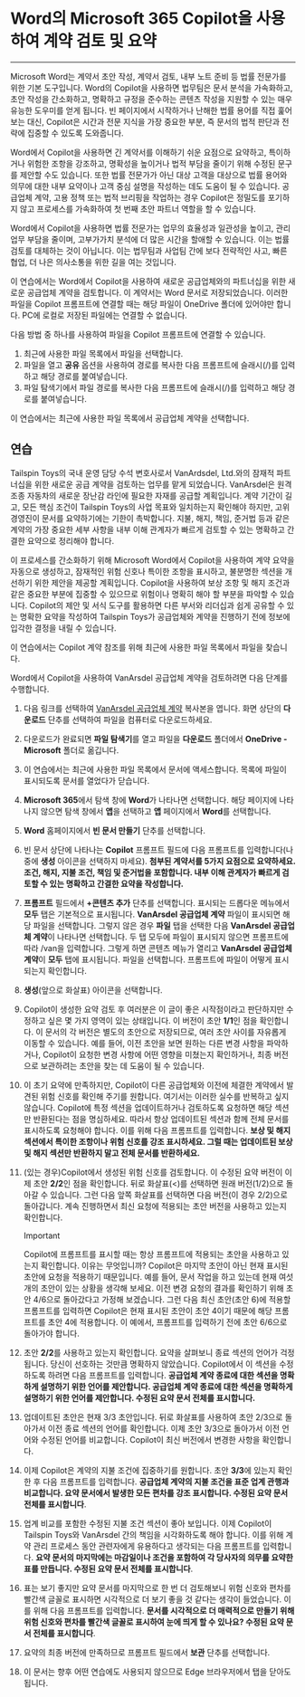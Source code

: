 # Word의 Microsoft 365 Copilot을 사용하여 계약 검토 및 요약
---
Microsoft Word는 계약서 초안 작성, 계약서 검토, 내부 노트 준비 등 법률 전문가를 위한 기본 도구입니다. Word의 Copilot을 사용하면 법무팀은 문서 분석을 가속화하고, 초안 작성을 간소화하고, 명확하고 규정을 준수하는 콘텐츠 작성을 지원할 수 있는 매우 유능한 도우미를 얻게 됩니다. 빈 페이지에서 시작하거나 난해한 법률 용어를 직접 훑어보는 대신, Copilot은 시간과 전문 지식을 가장 중요한 부분, 즉 문서의 법적 판단과 전략에 집중할 수 있도록 도와줍니다.

Word에서 Copilot을 사용하면 긴 계약서를 이해하기 쉬운 요점으로 요약하고, 특이하거나 위험한 조항을 강조하고, 명확성을 높이거나 법적 부담을 줄이기 위해 수정된 문구를 제안할 수도 있습니다. 또한 법률 전문가가 아닌 대상 고객을 대상으로 법률 용어와 의무에 대한 내부 요약이나 고객 중심 설명을 작성하는 데도 도움이 될 수 있습니다. 공급업체 계약, 고용 정책 또는 법적 브리핑을 작업하는 경우 Copilot은 정밀도를 포기하지 않고 프로세스를 가속화하여 첫 번째 초안 파트너 역할을 할 수 있습니다.

Word에서 Copilot을 사용하면 법률 전문가는 업무의 효율성과 일관성을 높이고, 관리 업무 부담을 줄이며, 고부가가치 분석에 더 많은 시간을 할애할 수 있습니다. 이는 법률 검토를 대체하는 것이 아닙니다. 이는 법무팀과 사업팀 간에 보다 전략적인 사고, 빠른 협업, 더 나은 의사소통을 위한 길을 여는 것입니다.

이 연습에서는 Word에서 Copilot을 사용하여 새로운 공급업체와의 파트너십을 위한 새로운 공급업체 계약을 검토합니다. 이 계약서는 Word 문서로 저장되었습니다. 이러한 파일을 Copilot 프롬프트에 연결할 때는 해당 파일이 OneDrive 폴더에 있어야만 합니다. PC에 로컬로 저장된 파일에는 연결할 수 없습니다.

다음 방법 중 하나를 사용하여 파일을 Copilot 프롬프트에 연결할 수 있습니다.

1. 최근에 사용한 파일 목록에서 파일을 선택합니다.
1. 파일을 열고 **공유** 옵션을 사용하여 경로를 복사한 다음 프롬프트에 슬래시(/)를 입력하고 해당 경로를 붙여넣습니다.
1. 파일 탐색기에서 파일 경로를 복사한 다음 프롬프트에 슬래시(/)를 입력하고 해당 경로를 붙여넣습니다.

이 연습에서는 최근에 사용한 파일 목록에서 공급업체 계약을 선택합니다.

## 연습

Tailspin Toys의 국내 운영 담당 수석 변호사로서 VanArdsdel, Ltd.와의 잠재적 파트너십을 위한 새로운 공급 계약을 검토하는 업무를 맡게 되었습니다. VanArsdel은 원격 조종 자동차의 새로운 장난감 라인에 필요한 자재를 공급할 계획입니다. 계약 기간이 길고, 모든 핵심 조건이 Tailspin Toys의 사업 목표와 일치하는지 확인해야 하지만, 고위 경영진이 문서를 요약하기에는 기한이 촉박합니다. 지불, 해지, 책임, 준거법 등과 같은 계약의 가장 중요한 세부 사항을 내부 이해 관계자가 빠르게 검토할 수 있는 명확하고 간결한 요약으로 정리해야 합니다.

이 프로세스를 간소화하기 위해 Microsoft Word에서 Copilot을 사용하여 계약 요약을 자동으로 생성하고, 잠재적인 위험 신호나 특이한 조항을 표시하고, 불분명한 섹션을 개선하기 위한 제안을 제공할 계획입니다. Copilot을 사용하여 보상 조항 및 해지 조건과 같은 중요한 부분에 집중할 수 있으므로 위험이나 명확히 해야 할 부분을 파악할 수 있습니다. Copilot의 제안 및 서식 도구를 활용하면 다른 부서와 리더십과 쉽게 공유할 수 있는 명확한 요약을 작성하여 Tailspin Toys가 공급업체와 계약을 진행하기 전에 정보에 입각한 결정을 내릴 수 있습니다.

이 연습에서는 Copilot 계약 참조를 위해 최근에 사용한 파일 목록에서 파일을 찾습니다.

Word에서 Copilot을 사용하여 VanArsdel 공급업체 계약을 검토하려면 다음 단계를 수행합니다.

1. 다음 링크를 선택하여 [VanArsdel 공급업체 계약](https://go.microsoft.com/fwlink/?linkid=2320506) 복사본을 엽니다. 화면 상단의 **다운로드** 단추를 선택하여 파일을 컴퓨터로 다운로드하세요.
1. 다운로드가 완료되면 **파일 탐색기**를 열고 파일을 **다운로드** 폴더에서 **OneDrive - Microsoft** 폴더로 옮깁니다.
1. 이 연습에서는 최근에 사용한 파일 목록에서 문서에 액세스합니다. 목록에 파일이 표시되도록 문서를 열었다가 닫습니다.
1. **Microsoft 365**에서 탐색 창에 **Word**가 나타나면 선택합니다. 해당 페이지에 나타나지 않으면 탐색 창에서 **앱**을 선택하고 **앱** 페이지에서 **Word**를 선택합니다.
1. **Word** 홈페이지에서 **빈 문서 만들기** 단추를 선택합니다.
1. 빈 문서 상단에 나타나는 **Copilot** 프롬프트 필드에 다음 프롬프트를 입력합니다(나중에 **생성** 아이콘을 선택하지 마세요). **첨부된 계약서를 5가지 요점으로 요약하세요. 조건, 해지, 지불 조건, 책임 및 준거법을 포함합니다. 내부 이해 관계자가 빠르게 검토할 수 있는 명확하고 간결한 요약을 작성합니다.**
1. **프롬프트** 필드에서 **+콘텐츠 추가** 단추를 선택합니다. 표시되는 드롭다운 메뉴에서 **모두** 탭은 기본적으로 표시됩니다. **VanArsdel 공급업체 계약** 파일이 표시되면 해당 파일을 선택합니다. 그렇지 않은 경우 **파일** 탭을 선택한 다음 **VanArsdel 공급업체 계약**이 나타나면 선택합니다. 두 탭 모두에 파일이 표시되지 않으면 프롬프트에 따라 /van을 입력합니다. 그렇게 하면 콘텐츠 메뉴가 열리고 **VanArsdel 공급업체 계약**이 **모두** 탭에 표시됩니다. 파일을 선택합니다. 프롬프트에 파일이 어떻게 표시되는지 확인합니다.
1. **생성**(앞으로 화살표) 아이콘을 선택합니다. 
1. Copilot이 생성한 요약 검토 후 여러분은 이 글이 좋은 시작점이라고 판단하지만 수정하고 싶은 몇 가지 영역이 있는 상태입니다. 이 버전이 초안 **1/1**인 점을 확인합니다. 이 문서의 각 버전은 별도의 초안으로 저장되므로, 여러 초안 사이를 자유롭게 이동할 수 있습니다. 예를 들어, 이전 초안을 보면 원하는 다른 변경 사항을 파악하거나, Copilot이 요청한 변경 사항에 어떤 영향을 미쳤는지 확인하거나, 최종 버전으로 보관하려는 초안을 찾는 데 도움이 될 수 있습니다. 
1. 이 초기 요약에 만족하지만, Copilot이 다른 공급업체와 이전에 체결한 계약에서 발견된 위험 신호를 확인해 주기를 원합니다. 여기서는 이러한 실수를 반복하고 싶지 않습니다. Copilot에 특정 섹션을 업데이트하거나 검토하도록 요청하면 해당 섹션만 반환된다는 점을 명심하세요. 따라서 항상 업데이트된 섹션과 함께 전체 문서를 표시하도록 요청해야 합니다. 이를 위해 다음 프롬프트를 입력합니다. **보상 및 해지 섹션에서 특이한 조항이나 위험 신호를 강조 표시하세요. 그럴 때는 업데이트된 보상 및 해지 섹션만 반환하지 말고 전체 문서를 반환하세요.**
1. (있는 경우)Copilot에서 생성된 위험 신호를 검토합니다. 이 수정된 요약 버전이 이제 초안 **2/2**인 점을 확인합니다. 뒤로 화살표(<)를 선택하면 원래 버전(1/2)으로 돌아갈 수 있습니다. 그런 다음 앞쪽 화살표를 선택하면 다음 버전(이 경우 2/2)으로 돌아갑니다. 계속 진행하면서 최신 요청에 적용되는 초안 버전을 사용하고 있는지 확인합니다.

    > [!IMPORTANT]
    > Copilot에 프롬프트를 표시할 때는 항상 프롬프트에 적용되는 초안을 사용하고 있는지 확인합니다. 이유는 무엇입니까? Copilot은 마지막 초안이 아닌 현재 표시된 초안에 요청을 적용하기 때문입니다. 예를 들어, 문서 작업을 하고 있는데 현재 여섯 개의 초안이 있는 상황을 생각해 보세요. 이전 변경 요청의 결과를 확인하기 위해 초안 4/6으로 돌아갔다고 가정해 보겠습니다. 그런 다음 최신 초안(초안 6)에 적용할 프롬프트를 입력하면 Copilot은 현재 표시된 초안이 초안 4이기 때문에 해당 프롬프트를 초안 4에 적용합니다. 이 예에서, 프롬프트를 입력하기 전에 초안 6/6으로 돌아가야 합니다.

1. 초안 **2/2**를 사용하고 있는지 확인합니다. 요약을 살펴보니 종료 섹션의 언어가 걱정됩니다. 당신이 선호하는 것만큼 명확하지 않았습니다. Copilot에서 이 섹션을 수정하도록 하려면 다음 프롬프트를 입력합니다. **공급업체 계약 종료에 대한 섹션을 명확하게 설명하기 위한 언어를 제안합니다. 공급업체 계약 종료에 대한 섹션을 명확하게 설명하기 위한 언어를 제안합니다. 수정된 요약 문서 전체를 표시합니다.**
1. 업데이트된 초안은 현재 3/3 초안입니다. 뒤로 화살표를 사용하여 초안 2/3으로 돌아가서 이전 종료 섹션의 언어를 확인합니다. 이제 초안 3/3으로 돌아가서 이전 언어와 수정된 언어를 비교합니다. Copilot이 최신 버전에서 변경한 사항을 확인합니다. 
1. 이제 Copilot은 계약의 지불 조건에 집중하기를 원합니다. 초안 **3/3**에 있는지 확인한 후 다음 프롬프트를 입력합니다. **공급업체 계약의 지불 조건을 표준 업계 관행과 비교합니다. 요약 문서에서 발생한 모든 편차를 강조 표시합니다. 수정된 요약 문서 전체를 표시합니다**.
1. 업계 비교를 포함한 수정된 지불 조건 섹션이 좋아 보입니다. 이제 Copilot이 Tailspin Toys와 VanArsdel 간의 책임을 시각화하도록 해야 합니다. 이를 위해 계약 관리 프로세스 동안 관련자에게 유용하다고 생각되는 다음 프롬프트를 입력합니다. **요약 문서의 마지막에는 마감일이나 조건을 포함하여 각 당사자의 의무를 요약한 표를 만듭니다. 수정된 요약 문서 전체를 표시합니다**.
1. 표는 보기 좋지만 요약 문서를 마지막으로 한 번 더 검토해보니 위험 신호와 편차를 빨간색 글꼴로 표시하면 시각적으로 더 보기 좋을 것 같다는 생각이 들었습니다. 이를 위해 다음 프롬프트를 입력합니다. **문서를 시각적으로 더 매력적으로 만들기 위해 위험 신호와 편차를 빨간색 글꼴로 표시하여 눈에 띄게 할 수 있나요? 수정된 요약 문서 전체를 표시합니다**.
1. 요약의 최종 버전에 만족하므로 프롬프트 필드에서 **보관** 단추를 선택합니다. 
1. 이 문서는 향후 어떤 연습에도 사용되지 않으므로 Edge 브라우저에서 탭을 닫아도 됩니다.

